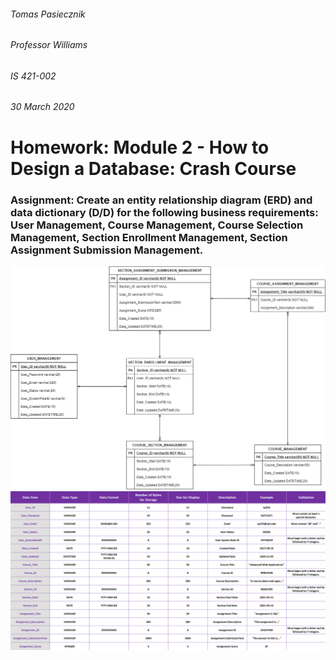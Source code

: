 ###### Tomas Pasiecznik
###### Professor Williams
###### IS 421-002
###### 30 March 2020

# Homework: Module 2 - How to Design a Database: Crash Course

### Assignment: Create an entity relationship diagram (ERD) and data dictionary (D/D) for the following business requirements: User Management, Course Management, Course Selection Management, Section Enrollment Management, Section Assignment Submission Management.

![Entity-Relationship-Diagram](/Entity-Relationship-Diagram.png "Entity Relationship Diagram")  
![Data-Dictionary](/Data-Dictionary.png "Data Dictionary")
